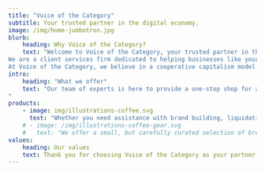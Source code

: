 ```yaml
---
title: "Voice of the Category"
subtitle: Your trusted partner in the digital economy.
image: /img/home-jumbotron.jpg
blurb:
    heading: Why Voice of the Category?
    text: "Welcome to Voice of the Category, your trusted partner in the digital economy.
We are a client services firm dedicated to helping businesses like yours thrive and succeed.
At Voice of the Category, we believe in a cooperative capitalism model where our success is closely tied to the success of our clients. We are committed to building long-term partnerships based on transparency, collaboration, and aligned vision. We believe that by working together, we can achieve profitable growth sustainably."
intro:
    heading: "What we offer"
    text: "Our team of experts is here to provide a one-stop shop for all your business needs. With years of experience in various industries, we have the skills and knowledge to help you overcome any challenge and achieve your goals in growing your business, whether you are a Fortune 500 company, looking to innovative in your industry or a small business shop, getting started with selling online.
"
products:
    - image: img/illustrations-coffee.svg
      text: "Whether you need assistance with brand building, liquidation services, business intelligence support, e-commerce marketplace management, category business planning, digital marketing, or website development, we are here to help."
    # - image: /img/illustrations-coffee-gear.svg
    #   text: "We offer a small, but carefully curated selection of brewing gear and tools for every taste and experience level. No matter if you roast your own beans or just bought your first french press, you’ll find a gadget to fall in love with in our shop."
values:
    heading: Our values
    text: Thank you for choosing Voice of the Category as your partner. We look forward to working with you and helping your business thrive in the digital economy.
---
```


